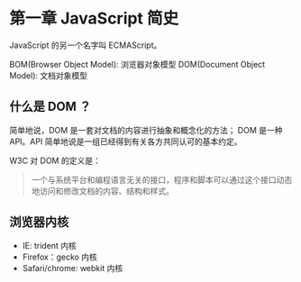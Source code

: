 # 第一章 JavaScript 简史

JavaScript 的另一个名字叫 ECMAScript。

BOM(Browser Object Model): 浏览器对象模型
DOM(Document Object Model): 文档对象模型

## 什么是 DOM ？
简单地说，DOM 是一套对文档的内容进行抽象和概念化的方法；
DOM 是一种 API。API 简单地说是一组已经得到有关各方共同认可的基本约定。

W3C 对 DOM 的定义是：

> 一个与系统平台和编程语言无关的接口，程序和脚本可以通过这个接口动态地访问和修改文档的内容、结构和样式。

## 浏览器内核
 - IE: trident 内核
 - Firefox：gecko 内核
 - Safari/chrome: webkit 内核


